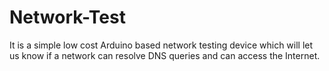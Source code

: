 # Network-Test
It is a simple low cost Arduino based network testing device which will let us know if a network can resolve DNS queries and can access the Internet.
